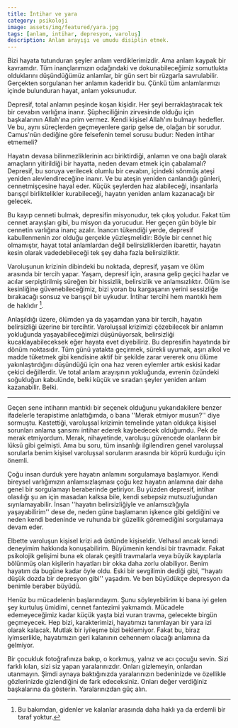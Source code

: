 ```yaml
---
title: İntihar ve yara
category: psikoloji
image: assets/img/featured/yara.jpg
tags: [anlam, intihar, depresyon, varoluş]
description: Anlam arayışı ve umudu disiplin etmek.
--- 
```

Bizi hayata tutunduran şeyler anlam verdiklerimizdir. Ama anlam kaypak bir kavramdır. Tüm inançlarımızın odağındaki ve dokunabileceğimiz somutlukta olduklarını düşündüğümüz anlamlar, bir gün sert bir rüzgarla savrulabilir. Gerçekten sorgulanan her anlamın kaderidir bu. Çünkü tüm anlamlarımızı içinde bulunduran hayat, anlam yoksunudur.

Depresif, total anlamın peşinde koşan kişidir. Her şeyi berraklaştıracak tek bir cevabın varlığına inanır. Şüpheciliğinin zirvesinde olduğu için başkalarının Allah'ına prim vermez. Kendi kişisel Allah'ını bulmayı hedefler. Ve bu, aynı süreçlerden geçmeyenlere garip gelse de, olağan bir sorudur. Camus'nün dediğine göre felsefenin temel sorusu budur: Neden intihar etmemeli?

Hayatın devasa bilinmezliklerinin acı biriktirdiği, anlamın ve ona bağlı olarak amaçların yitirildiği bir hayatta, neden devam etmek için çabalamalı? Depresif, bu soruya verilecek olumlu bir cevabın, içindeki sönmüş ateşi yeniden alevlendireceğine inanır. Ve bu ateşin yeniden canlandığı günleri, cennetmişçesine hayal eder. Küçük şeylerden haz alabileceği, insanlarla barışçıl birliktelikler kurabileceği, hayatın yeniden anlam kazanacağı bir gelecek. 

Bu kayıp cenneti bulmak, depresifin misyonudur, tek çıkış yoludur. Fakat tüm cennet arayışları gibi, bu misyon da yorucudur. Her geçen gün böyle bir cennetin varlığına inanç azalır. İnancın tükendiği yerde, depresif kabullenmenin zor olduğu gerçekle yüzleşmelidir: Böyle bir cennet hiç olmamıştır, hayat total anlamlardan değil belirsizliklerden ibarettir, hayatın kesin olarak vadedebileceği tek şey daha fazla belirsizliktir. 

Varoluşunun krizinin dibindeki bu noktada, depresif, yaşam ve ölüm arasında bir tercih yapar. Yaşam, depresif için, arasına gelip geçici hazlar ve acılar serpiştirilmiş süreğen bir hissizlik, belirsizlik ve anlamsızlıktır. Ölüm ise kesinliğine güvenebileceğimiz, bizi yoran bu kargaşanın yerini sessizliğe bırakacağı sonsuz ve barışçıl bir uykudur. İntihar tercihi hem mantıklı hem de haklıdır [^1]. 

Anlaşıldığı üzere, ölümden ya da yaşamdan yana bir tercih, hayatın belirsizliği üzerine bir tercihtir. Varoluşsal krizimizi çözebilecek bir anlamın yokluğunda yaşayabileceğimizi düşünüyorsak, belirsizliği kucaklayabileceksek eğer hayata evet diyebiliriz. Bu depresifin hayatında bir dönüm noktasıdır. Tüm günü yatakta geçirmek, sürekli uyumak, aşırı alkol ve madde tüketmek gibi kendisine aktif bir şekilde zarar vererek onu ölüme yakınlaştırdığını düşündüğü için ona haz veren eylemler artık eskisi kadar çekici değillerdir. Ve total anlam arayışının yokluğunda, evrenin özündeki soğukluğun kabulünde, belki küçük  ve sıradan şeyler yeniden anlam kazanabilir. Belki. 

---

Geçen sene intiharın mantıklı bir seçenek olduğunu yukarıdakilere benzer ifadelerle terapistime anlattığımda, o bana ''Merak etmiyor musun?'' diye sormuştu. Kastettiği, varoluşsal krizimin temelinde yatan oldukça kişisel sorunları anlama şansımı intihar ederek kaybedecek olduğumdu. Pek de merak etmiyordum. Merak, nihayetinde, varoluşu güvencede olanların bir lüksü gibi gelmişti. Ama bu soru, tüm insanlığı ilgilendiren genel varoluşsal sorularla benim kişisel varoluşsal sorularım arasında bir köprü kurduğu için önemli. 

Çoğu insan durduk yere hayatın anlamını sorgulamaya başlamıyor. Kendi bireysel varlığımızın anlamsızlaşması çoğu kez hayatın anlamına dair daha genel bir sorgulamayı beraberinde getiriyor. Bu yüzden depresif, intihar olasılığı şu an için masadan kalksa bile, kendi sebepsiz mutsuzluğundan sıyrılamayabilir. İnsan ''hayatın belirsizliğiyle ve anlamsızlığıyla yaşayabilirim'' dese de, neden güne başlamanın işkence gibi geldiğini ve neden kendi bedeninde ve ruhunda bir güzellik göremediğini sorgulamaya devam eder. 

Elbette varoluşun kişisel krizi adı üstünde kişiseldir. Velhasıl ancak kendi deneyimim hakkında konuşabilirim. Büyümenin kendisi bir travmadır. Fakat psikolojik gelişimi buna ek olarak çeşitli travmalarla veya büyük kayıplarla bölünmüş olan kişilerin hayatları bir okka daha zorlu olabiliyor. Benim hayatım da bugüne kadar öyle oldu. Eski bir sevgilimin dediği gibi, ''hayatı düşük dozda bir depresyon gibi'' yaşadım. Ve ben büyüdükçe depresyon da benimle beraber büyüdü. 

Henüz bu mücadelenin başlarındayım. Şunu söyleyebilirim ki bana iyi gelen şey kurtuluş ümidimi, cennet fantezimi yakmamdı. Mücadele edemeyeceğimiz kadar küçük yaşta bizi vuran travma, gelecekte birgün geçmeyecek. Hep bizi, karakterimizi, hayatımızı tanımlayan bir yara izi olarak kalacak. Mutlak bir iyileşme bizi beklemiyor. Fakat bu, biraz iyimserlikle, hayatımızın geri kalanının cehennem olacağı anlamına da gelmiyor. 

Bir çocukluk fotoğrafınıza bakıp, o korkmuş, yalnız ve acı çocuğu sevin. Sizi farklı kılan, sizi siz yapan yaralarınızdır. Onları gizlemeyin, onlardan utanmayın. Şimdi aynaya baktığınızda yaralarınızın bedeninizde ve özellikle gözlerinizde gizlendiğini de fark edeceksiniz. Onları değer verdiğiniz başkalarına da gösterin. Yaralarınızdan güç alın. 





[^1]:	Bu bakımdan, gidenler ve kalanlar arasında daha haklı ya da erdemli bir taraf yoktur.